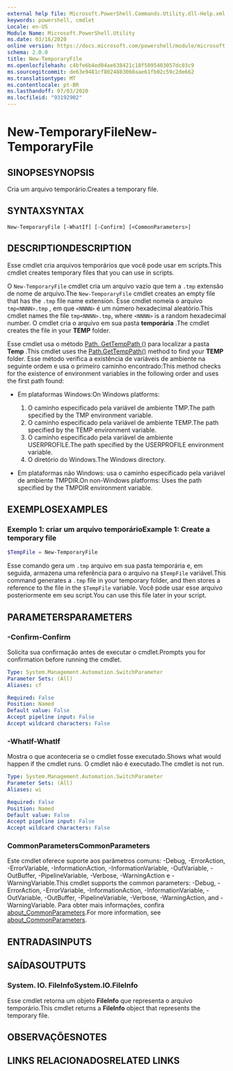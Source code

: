 ```yaml
---
external help file: Microsoft.PowerShell.Commands.Utility.dll-Help.xml
keywords: powershell, cmdlet
Locale: en-US
Module Name: Microsoft.PowerShell.Utility
ms.date: 03/16/2020
online version: https://docs.microsoft.com/powershell/module/microsoft.powershell.utility/new-temporaryfile?view=powershell-7&WT.mc_id=ps-gethelp
schema: 2.0.0
title: New-TemporaryFile
ms.openlocfilehash: c4bfe6b4ed04ae638421c18f5095403057dc03c9
ms.sourcegitcommit: de63e9481cf8024883060aae61fb02c59c2de662
ms.translationtype: MT
ms.contentlocale: pt-BR
ms.lasthandoff: 07/03/2020
ms.locfileid: "93192902"
---
```

# <span data-ttu-id="6bc17-103">New-TemporaryFile</span><span class="sxs-lookup"><span data-stu-id="6bc17-103">New-TemporaryFile</span></span>

## <span data-ttu-id="6bc17-104">SINOPSE</span><span class="sxs-lookup"><span data-stu-id="6bc17-104">SYNOPSIS</span></span>
<span data-ttu-id="6bc17-105">Cria um arquivo temporário.</span><span class="sxs-lookup"><span data-stu-id="6bc17-105">Creates a temporary file.</span></span>

## <span data-ttu-id="6bc17-106">SYNTAX</span><span class="sxs-lookup"><span data-stu-id="6bc17-106">SYNTAX</span></span>

```
New-TemporaryFile [-WhatIf] [-Confirm] [<CommonParameters>]
```

## <span data-ttu-id="6bc17-107">DESCRIPTION</span><span class="sxs-lookup"><span data-stu-id="6bc17-107">DESCRIPTION</span></span>

<span data-ttu-id="6bc17-108">Esse cmdlet cria arquivos temporários que você pode usar em scripts.</span><span class="sxs-lookup"><span data-stu-id="6bc17-108">This cmdlet creates temporary files that you can use in scripts.</span></span>

<span data-ttu-id="6bc17-109">O `New-TemporaryFile` cmdlet cria um arquivo vazio que tem a `.tmp` extensão de nome de arquivo.</span><span class="sxs-lookup"><span data-stu-id="6bc17-109">The `New-TemporaryFile` cmdlet creates an empty file that has the `.tmp` file name extension.</span></span>
<span data-ttu-id="6bc17-110">Esse cmdlet nomeia o arquivo `tmp<NNNN>.tmp` , em que `<NNNN>` é um número hexadecimal aleatório.</span><span class="sxs-lookup"><span data-stu-id="6bc17-110">This cmdlet names the file `tmp<NNNN>.tmp`, where `<NNNN>` is a random hexadecimal number.</span></span>
<span data-ttu-id="6bc17-111">O cmdlet cria o arquivo em sua pasta **temporária** .</span><span class="sxs-lookup"><span data-stu-id="6bc17-111">The cmdlet creates the file in your **TEMP** folder.</span></span>

<span data-ttu-id="6bc17-112">Esse cmdlet usa o método [Path. GetTempPath ()](/dotnet/api/system.io.path.gettemppath) para localizar a pasta **Temp** .</span><span class="sxs-lookup"><span data-stu-id="6bc17-112">This cmdlet uses the [Path.GetTempPath()](/dotnet/api/system.io.path.gettemppath) method to find your **TEMP** folder.</span></span> <span data-ttu-id="6bc17-113">Esse método verifica a existência de variáveis de ambiente na seguinte ordem e usa o primeiro caminho encontrado:</span><span class="sxs-lookup"><span data-stu-id="6bc17-113">This method checks for the existence of environment variables in the following order and uses the first path found:</span></span>

- <span data-ttu-id="6bc17-114">Em plataformas Windows:</span><span class="sxs-lookup"><span data-stu-id="6bc17-114">On Windows platforms:</span></span>

  1. <span data-ttu-id="6bc17-115">O caminho especificado pela variável de ambiente TMP.</span><span class="sxs-lookup"><span data-stu-id="6bc17-115">The path specified by the TMP environment variable.</span></span>
  1. <span data-ttu-id="6bc17-116">O caminho especificado pela variável de ambiente TEMP.</span><span class="sxs-lookup"><span data-stu-id="6bc17-116">The path specified by the TEMP environment variable.</span></span>
  1. <span data-ttu-id="6bc17-117">O caminho especificado pela variável de ambiente USERPROFILE.</span><span class="sxs-lookup"><span data-stu-id="6bc17-117">The path specified by the USERPROFILE environment variable.</span></span>
  1. <span data-ttu-id="6bc17-118">O diretório do Windows.</span><span class="sxs-lookup"><span data-stu-id="6bc17-118">The Windows directory.</span></span>

- <span data-ttu-id="6bc17-119">Em plataformas não Windows: usa o caminho especificado pela variável de ambiente TMPDIR.</span><span class="sxs-lookup"><span data-stu-id="6bc17-119">On non-Windows platforms: Uses the path specified by the TMPDIR environment variable.</span></span>

## <span data-ttu-id="6bc17-120">EXEMPLOS</span><span class="sxs-lookup"><span data-stu-id="6bc17-120">EXAMPLES</span></span>

### <span data-ttu-id="6bc17-121">Exemplo 1: criar um arquivo temporário</span><span class="sxs-lookup"><span data-stu-id="6bc17-121">Example 1: Create a temporary file</span></span>

```powershell
$TempFile = New-TemporaryFile
```

<span data-ttu-id="6bc17-122">Esse comando gera um `.tmp` arquivo em sua pasta temporária e, em seguida, armazena uma referência para o arquivo na `$TempFile` variável.</span><span class="sxs-lookup"><span data-stu-id="6bc17-122">This command generates a `.tmp` file in your temporary folder, and then stores a reference to the file in the `$TempFile` variable.</span></span> <span data-ttu-id="6bc17-123">Você pode usar esse arquivo posteriormente em seu script.</span><span class="sxs-lookup"><span data-stu-id="6bc17-123">You can use this file later in your script.</span></span>

## <span data-ttu-id="6bc17-124">PARAMETERS</span><span class="sxs-lookup"><span data-stu-id="6bc17-124">PARAMETERS</span></span>

### <span data-ttu-id="6bc17-125">-Confirm</span><span class="sxs-lookup"><span data-stu-id="6bc17-125">-Confirm</span></span>

<span data-ttu-id="6bc17-126">Solicita sua confirmação antes de executar o cmdlet.</span><span class="sxs-lookup"><span data-stu-id="6bc17-126">Prompts you for confirmation before running the cmdlet.</span></span>

```yaml
Type: System.Management.Automation.SwitchParameter
Parameter Sets: (All)
Aliases: cf

Required: False
Position: Named
Default value: False
Accept pipeline input: False
Accept wildcard characters: False
```

### <span data-ttu-id="6bc17-127">-WhatIf</span><span class="sxs-lookup"><span data-stu-id="6bc17-127">-WhatIf</span></span>

<span data-ttu-id="6bc17-128">Mostra o que aconteceria se o cmdlet fosse executado.</span><span class="sxs-lookup"><span data-stu-id="6bc17-128">Shows what would happen if the cmdlet runs.</span></span>
<span data-ttu-id="6bc17-129">O cmdlet não é executado.</span><span class="sxs-lookup"><span data-stu-id="6bc17-129">The cmdlet is not run.</span></span>

```yaml
Type: System.Management.Automation.SwitchParameter
Parameter Sets: (All)
Aliases: wi

Required: False
Position: Named
Default value: False
Accept pipeline input: False
Accept wildcard characters: False
```

### <span data-ttu-id="6bc17-130">CommonParameters</span><span class="sxs-lookup"><span data-stu-id="6bc17-130">CommonParameters</span></span>

<span data-ttu-id="6bc17-131">Este cmdlet oferece suporte aos parâmetros comuns: -Debug, -ErrorAction, -ErrorVariable, -InformationAction, -InformationVariable, -OutVariable, -OutBuffer, -PipelineVariable, -Verbose, -WarningAction e -WarningVariable.</span><span class="sxs-lookup"><span data-stu-id="6bc17-131">This cmdlet supports the common parameters: -Debug, -ErrorAction, -ErrorVariable, -InformationAction, -InformationVariable, -OutVariable, -OutBuffer, -PipelineVariable, -Verbose, -WarningAction, and -WarningVariable.</span></span> <span data-ttu-id="6bc17-132">Para obter mais informações, confira [about_CommonParameters](../Microsoft.PowerShell.Core/About/about_CommonParameters.md).</span><span class="sxs-lookup"><span data-stu-id="6bc17-132">For more information, see [about_CommonParameters](../Microsoft.PowerShell.Core/About/about_CommonParameters.md).</span></span>

## <span data-ttu-id="6bc17-133">ENTRADAS</span><span class="sxs-lookup"><span data-stu-id="6bc17-133">INPUTS</span></span>

## <span data-ttu-id="6bc17-134">SAÍDAS</span><span class="sxs-lookup"><span data-stu-id="6bc17-134">OUTPUTS</span></span>

### <span data-ttu-id="6bc17-135">System. IO. FileInfo</span><span class="sxs-lookup"><span data-stu-id="6bc17-135">System.IO.FileInfo</span></span>

<span data-ttu-id="6bc17-136">Esse cmdlet retorna um objeto **FileInfo** que representa o arquivo temporário.</span><span class="sxs-lookup"><span data-stu-id="6bc17-136">This cmdlet returns a **FileInfo** object that represents the temporary file.</span></span>

## <span data-ttu-id="6bc17-137">OBSERVAÇÕES</span><span class="sxs-lookup"><span data-stu-id="6bc17-137">NOTES</span></span>

## <span data-ttu-id="6bc17-138">LINKS RELACIONADOS</span><span class="sxs-lookup"><span data-stu-id="6bc17-138">RELATED LINKS</span></span>
